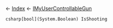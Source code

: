 ← [Index](Api-Index) ← [IMyUserControllableGun](Sandbox.ModAPI.Ingame.IMyUserControllableGun)

```csharp[bool](System.Boolean) IsShooting```